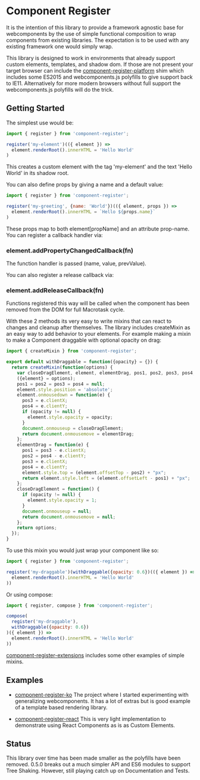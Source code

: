 # Component Register

It is the intention of this library to provide a framework agnostic base for webcomponents by the use of simple functional composition to wrap components from existing libraries.  The expectation is to be used with any existing framework one would simply wrap.

This library is designed to work in environments that already support custom elements, templates, and shadow dom. If those are not present your target browser can include the [component-register-platform](https://github.com/ryansolid/component-register-platform) shim which includes some ES2015 and webcomponents.js polyfills to give support back to IE11. Alternatively for more modern browsers without full support the webcomponents.js polyfills will do the trick.

## Getting Started

The simplest use would be:

```js
import { register } from 'component-register';

register('my-element')(({ element }) =>
  element.renderRoot().innerHTML = 'Hello World'
)
```

This creates a custom element with the tag 'my-element' and the text 'Hello World' in its shadow root.

You can also define props by giving a name and a default value:

```js
import { register } from 'component-register';

register('my-greeting', {name: 'World'})(({ element, props }) =>
  element.renderRoot().innerHTML = `Hello ${props.name}`
)
```

These props map to both element[propName] and an attribute prop-name. You can register a callback handler via:

### element.addPropertyChangedCallback(fn)

The function handler is passed (name, value, prevValue).

You can also register a release callback via:

### element.addReleaseCallback(fn)

Functions registered this way will be called when the component has been removed from the DOM for full Macrotask cycle.

With these 2 methods its very easy to write mixins that can react to changes and cleanup after themselves. The library includes createMixin as an easy way to add behavior to your elements. For example making a mixin to make a Component draggable with optional opacity on drag:

```js
import { createMixin } from 'component-register';

export default withDraggable = function({opacity} = {}) {
  return createMixin(function(options) {
    var closeDragElement, element, elementDrag, pos1, pos2, pos3, pos4;
    ({element} = options);
    pos1 = pos2 = pos3 = pos4 = null;
    element.style.position = 'absolute';
    element.onmousedown = function(e) {
      pos3 = e.clientX;
      pos4 = e.clientY;
      if (opacity != null) {
        element.style.opacity = opacity;
      }
      document.onmouseup = closeDragElement;
      return document.onmousemove = elementDrag;
    };
    elementDrag = function(e) {
      pos1 = pos3 - e.clientX;
      pos2 = pos4 - e.clientY;
      pos3 = e.clientX;
      pos4 = e.clientY;
      element.style.top = (element.offsetTop - pos2) + "px";
      return element.style.left = (element.offsetLeft - pos1) + "px";
    };
    closeDragElement = function() {
      if (opacity != null) {
        element.style.opacity = 1;
      }
      document.onmouseup = null;
      return document.onmousemove = null;
    };
    return options;
  });
}
```

To use this mixin you would just wrap your component like so:

```js
import { register } from 'component-register';

register('my-draggable')(withDraggable({opacity: 0.6})(({ element }) =>
  element.renderRoot().innerHTML = 'Hello World'
))
```

Or using compose:
```js
import { register, compose } from 'component-register';

compose(
  register('my-draggable'),
  withDraggable({opacity: 0.6})
)({ element }) =>
  element.renderRoot().innerHTML = 'Hello World'
))
```

[component-register-extensions](https://github.com/ryansolid/component-register-extensions) includes some other examples of simple mixins.

## Examples

* [component-register-ko](https://github.com/ryansolid/component-register-ko) The project where I started experimenting with generalizing webcomponents. It has a lot of extras but is good example of a template based rendering library.

* [component-register-react](https://github.com/ryansolid/component-register-react) This is very light implementation to demonstrate using React Components as is as Custom Elements.

## Status

This library over time has been made smaller as the polyfills have been removed. 0.5.0 breaks out a much simpler API and ES6 modules to support Tree Shaking. However, still playing catch up on Documentation and Tests.